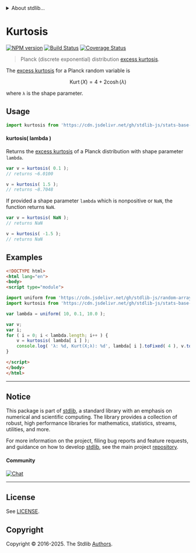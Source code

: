 <!--

@license Apache-2.0

Copyright (c) 2025 The Stdlib Authors.

Licensed under the Apache License, Version 2.0 (the "License");
you may not use this file except in compliance with the License.
You may obtain a copy of the License at

   http://www.apache.org/licenses/LICENSE-2.0

Unless required by applicable law or agreed to in writing, software
distributed under the License is distributed on an "AS IS" BASIS,
WITHOUT WARRANTIES OR CONDITIONS OF ANY KIND, either express or implied.
See the License for the specific language governing permissions and
limitations under the License.

-->


<details>
  <summary>
    About stdlib...
  </summary>
  <p>We believe in a future in which the web is a preferred environment for numerical computation. To help realize this future, we've built stdlib. stdlib is a standard library, with an emphasis on numerical and scientific computation, written in JavaScript (and C) for execution in browsers and in Node.js.</p>
  <p>The library is fully decomposable, being architected in such a way that you can swap out and mix and match APIs and functionality to cater to your exact preferences and use cases.</p>
  <p>When you use stdlib, you can be absolutely certain that you are using the most thorough, rigorous, well-written, studied, documented, tested, measured, and high-quality code out there.</p>
  <p>To join us in bringing numerical computing to the web, get started by checking us out on <a href="https://github.com/stdlib-js/stdlib">GitHub</a>, and please consider <a href="https://opencollective.com/stdlib">financially supporting stdlib</a>. We greatly appreciate your continued support!</p>
</details>

# Kurtosis

[![NPM version][npm-image]][npm-url] [![Build Status][test-image]][test-url] [![Coverage Status][coverage-image]][coverage-url] <!-- [![dependencies][dependencies-image]][dependencies-url] -->

> Planck (discrete exponential) distribution [excess kurtosis][kurtosis].

<!-- Section to include introductory text. Make sure to keep an empty line after the intro `section` element and another before the `/section` close. -->

<section class="intro">

The [excess kurtosis][kurtosis] for a Planck random variable is

<!-- <equation class="equation" label="eq:planck_kurtosis" align="center" raw="\mathop{\mathrm{Kurt}}\left( X \right) = 4 + 2 \cosh(\lambda)" alt="Excess kurtosis for a Planck distribution."> -->

```math
\mathop{\mathrm{Kurt}}\left( X \right) = 4 + 2 \cosh(\lambda)
```

<!-- </equation> -->

where `λ` is the shape parameter.

</section>

<!-- /.intro -->

<!-- Package usage documentation. -->



<section class="usage">

## Usage

```javascript
import kurtosis from 'https://cdn.jsdelivr.net/gh/stdlib-js/stats-base-dists-planck-kurtosis@esm/index.mjs';
```

#### kurtosis( lambda )

Returns the [excess kurtosis][kurtosis] of a Planck distribution with shape parameter `lambda`.

```javascript
var v = kurtosis( 0.1 );
// returns ~6.0100

v = kurtosis( 1.5 );
// returns ~8.7048
```

If provided a shape parameter `lambda` which is nonpositive or `NaN`, the function returns `NaN`.

```javascript
var v = kurtosis( NaN );
// returns NaN

v = kurtosis( -1.5 );
// returns NaN
```

</section>

<!-- /.usage -->

<!-- Package usage notes. Make sure to keep an empty line after the `section` element and another before the `/section` close. -->

<section class="notes">

</section>

<!-- /.notes -->

<!-- Package usage examples. -->

<section class="examples">

## Examples

<!-- eslint no-undef: "error" -->

```html
<!DOCTYPE html>
<html lang="en">
<body>
<script type="module">

import uniform from 'https://cdn.jsdelivr.net/gh/stdlib-js/random-array-uniform@esm/index.mjs';
import kurtosis from 'https://cdn.jsdelivr.net/gh/stdlib-js/stats-base-dists-planck-kurtosis@esm/index.mjs';

var lambda = uniform( 10, 0.1, 10.0 );

var v;
var i;
for ( i = 0; i < lambda.length; i++ ) {
    v = kurtosis( lambda[ i ] );
    console.log( 'λ: %d, Kurt(X;λ): %d', lambda[ i ].toFixed( 4 ), v.toFixed( 4 ) );
}

</script>
</body>
</html>
```

</section>

<!-- /.examples -->

<!-- Section to include cited references. If references are included, add a horizontal rule *before* the section. Make sure to keep an empty line after the `section` element and another before the `/section` close. -->

<section class="references">

</section>

<!-- /.references -->

<!-- Section for related `stdlib` packages. Do not manually edit this section, as it is automatically populated. -->

<section class="related">

</section>

<!-- /.related -->

<!-- Section for all links. Make sure to keep an empty line after the `section` element and another before the `/section` close. -->


<section class="main-repo" >

* * *

## Notice

This package is part of [stdlib][stdlib], a standard library with an emphasis on numerical and scientific computing. The library provides a collection of robust, high performance libraries for mathematics, statistics, streams, utilities, and more.

For more information on the project, filing bug reports and feature requests, and guidance on how to develop [stdlib][stdlib], see the main project [repository][stdlib].

#### Community

[![Chat][chat-image]][chat-url]

---

## License

See [LICENSE][stdlib-license].


## Copyright

Copyright &copy; 2016-2025. The Stdlib [Authors][stdlib-authors].

</section>

<!-- /.stdlib -->

<!-- Section for all links. Make sure to keep an empty line after the `section` element and another before the `/section` close. -->

<section class="links">

[npm-image]: http://img.shields.io/npm/v/@stdlib/stats-base-dists-planck-kurtosis.svg
[npm-url]: https://npmjs.org/package/@stdlib/stats-base-dists-planck-kurtosis

[test-image]: https://github.com/stdlib-js/stats-base-dists-planck-kurtosis/actions/workflows/test.yml/badge.svg?branch=main
[test-url]: https://github.com/stdlib-js/stats-base-dists-planck-kurtosis/actions/workflows/test.yml?query=branch:main

[coverage-image]: https://img.shields.io/codecov/c/github/stdlib-js/stats-base-dists-planck-kurtosis/main.svg
[coverage-url]: https://codecov.io/github/stdlib-js/stats-base-dists-planck-kurtosis?branch=main

<!--

[dependencies-image]: https://img.shields.io/david/stdlib-js/stats-base-dists-planck-kurtosis.svg
[dependencies-url]: https://david-dm.org/stdlib-js/stats-base-dists-planck-kurtosis/main

-->

[chat-image]: https://img.shields.io/gitter/room/stdlib-js/stdlib.svg
[chat-url]: https://app.gitter.im/#/room/#stdlib-js_stdlib:gitter.im

[stdlib]: https://github.com/stdlib-js/stdlib

[stdlib-authors]: https://github.com/stdlib-js/stdlib/graphs/contributors

[umd]: https://github.com/umdjs/umd
[es-module]: https://developer.mozilla.org/en-US/docs/Web/JavaScript/Guide/Modules

[deno-url]: https://github.com/stdlib-js/stats-base-dists-planck-kurtosis/tree/deno
[deno-readme]: https://github.com/stdlib-js/stats-base-dists-planck-kurtosis/blob/deno/README.md
[umd-url]: https://github.com/stdlib-js/stats-base-dists-planck-kurtosis/tree/umd
[umd-readme]: https://github.com/stdlib-js/stats-base-dists-planck-kurtosis/blob/umd/README.md
[esm-url]: https://github.com/stdlib-js/stats-base-dists-planck-kurtosis/tree/esm
[esm-readme]: https://github.com/stdlib-js/stats-base-dists-planck-kurtosis/blob/esm/README.md
[branches-url]: https://github.com/stdlib-js/stats-base-dists-planck-kurtosis/blob/main/branches.md

[stdlib-license]: https://raw.githubusercontent.com/stdlib-js/stats-base-dists-planck-kurtosis/main/LICENSE

[kurtosis]: https://en.wikipedia.org/wiki/Kurtosis

</section>

<!-- /.links -->
